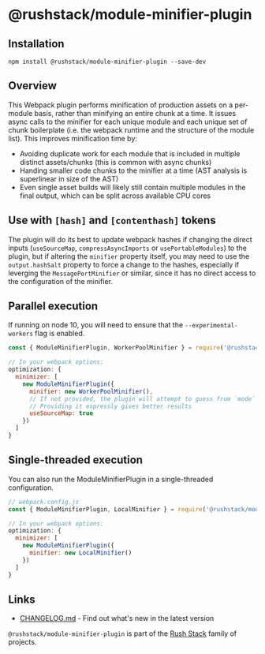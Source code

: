 # @rushstack/module-minifier-plugin

## Installation

`npm install @rushstack/module-minifier-plugin --save-dev`

## Overview

This Webpack plugin performs minification of production assets on a per-module basis, rather than minifying an entire chunk at a time.
It issues async calls to the minifier for each unique module and each unique set of chunk boilerplate (i.e. the webpack runtime and the structure of the module list).
This improves minification time by:
- Avoiding duplicate work for each module that is included in multiple distinct assets/chunks (this is common with async chunks)
- Handing smaller code chunks to the minifier at a time (AST analysis is superlinear in size of the AST)
- Even single asset builds will likely still contain multiple modules in the final output, which can be split across available CPU cores

## Use with `[hash]` and `[contenthash]` tokens
The plugin will do its best to update webpack hashes if changing the direct inputs (`useSourceMap`, `compressAsyncImports` or `usePortableModules`) to the plugin, but if altering the `minifier` property itself, you may need to use the `output.hashSalt` property to force a change to the hashes, especially if leverging the `MessagePortMinifier` or similar, since it has no direct access to the configuration of the minifier.

## Parallel execution
If running on node 10, you will need to ensure that the `--experimental-workers` flag is enabled.

```js
const { ModuleMinifierPlugin, WorkerPoolMinifier } = require('@rushstack/module-minifier-plugin');

// In your webpack options:
optimization: {
  minimizer: [
    new ModuleMinifierPlugin({
      minifier: new WorkerPoolMinifier(),
      // If not provided, the plugin will attempt to guess from `mode` and `devtool`.
      // Providing it expressly gives better results
      useSourceMap: true
    })
  ]
}
```

## Single-threaded execution
You can also run the ModuleMinifierPlugin in a single-threaded configuration.

```js
// webpack.config.js
const { ModuleMinifierPlugin, LocalMinifier } = require('@rushstack/module-minifier-plugin');

// In your webpack options:
optimization: {
  minimizer: [
    new ModuleMinifierPlugin({
      minifier: new LocalMinifier()
    })
  ]
}
```

## Links

- [CHANGELOG.md](
  https://github.com/microsoft/rushstack/blob/master/webpack/module-minifier-plugin/CHANGELOG.md) - Find
  out what's new in the latest version

`@rushstack/module-minifier-plugin` is part of the [Rush Stack](https://rushstack.io/) family of projects.
